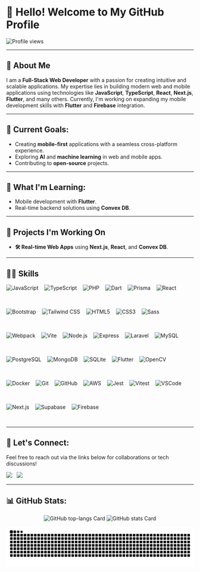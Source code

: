 # 👋 Hello! Welcome to My GitHub Profile

![Profile views](https://komarev.com/ghpvc/?username=ayemteezy&label=Profile%20views&color=0e75b6&style=fla)

---

## 🌟 About Me

I am a **Full-Stack Web Developer** with a passion for creating intuitive and scalable applications. My expertise lies in building modern web and mobile applications using technologies like **JavaScript**, **TypeScript**, **React**, **Next.js**, **Flutter**, and many others. Currently, I'm working on expanding my mobile development skills with **Flutter** and **Firebase** integration.

---

## 🎯 Current Goals:
- Creating **mobile-first** applications with a seamless cross-platform experience.
- Exploring **AI** and **machine learning** in web and mobile apps.
- Contributing to **open-source** projects.

---

## 🌱 What I'm Learning:
- Mobile development with **Flutter**.
- Real-time backend solutions using **Convex DB**.

---

## 🚀 Projects I'm Working On

- **🛠️ Real-time Web Apps** using **Next.js**, **React**, and **Convex DB**.

---



## 🧑‍💻 Skills

<div style="display: flex; flex-wrap: wrap; gap: 16px; justify-content: left;">
  <img src="https://cdn.jsdelivr.net/gh/devicons/devicon/icons/javascript/javascript-original.svg" height="48" alt="JavaScript">
  <img src="https://cdn.jsdelivr.net/gh/devicons/devicon/icons/typescript/typescript-original.svg" height="48" alt="TypeScript">
  <img src="https://cdn.jsdelivr.net/gh/devicons/devicon/icons/php/php-original.svg" height="48" alt="PHP">
  <img src="https://cdn.jsdelivr.net/gh/devicons/devicon@latest/icons/dart/dart-original.svg" height="48" alt="Dart">
  <img src="https://cdn.jsdelivr.net/gh/devicons/devicon/icons/prisma/prisma-original.svg" height="48" alt="Prisma">
  <img src="https://cdn.jsdelivr.net/gh/devicons/devicon/icons/react/react-original.svg" height="48" alt="React">
  <img src="https://cdn.jsdelivr.net/gh/devicons/devicon/icons/bootstrap/bootstrap-original.svg" height="48" alt="Bootstrap">
  <img src="https://cdn.jsdelivr.net/gh/devicons/devicon@latest/icons/tailwindcss/tailwindcss-original.svg" height="48" alt="Tailwind CSS">
  <img src="https://cdn.jsdelivr.net/gh/devicons/devicon/icons/html5/html5-original.svg" height="48" alt="HTML5">
  <img src="https://cdn.jsdelivr.net/gh/devicons/devicon/icons/css3/css3-original.svg" height="48" alt="CSS3">
  <img src="https://cdn.jsdelivr.net/gh/devicons/devicon/icons/sass/sass-original.svg" height="48" alt="Sass">
  <img src="https://cdn.jsdelivr.net/gh/devicons/devicon/icons/webpack/webpack-original.svg" height="48" alt="Webpack">
  <img src="https://cdn.jsdelivr.net/gh/devicons/devicon@latest/icons/vitejs/vitejs-original.svg" height="48" alt="Vite">
  <img src="https://cdn.jsdelivr.net/gh/devicons/devicon/icons/nodejs/nodejs-original.svg" height="48" alt="Node.js">
  <img src="https://cdn.jsdelivr.net/gh/devicons/devicon/icons/express/express-original.svg" height="48" alt="Express">
  <img src="https://cdn.jsdelivr.net/gh/devicons/devicon@latest/icons/laravel/laravel-original.svg" height="48" alt="Laravel">
  <img src="https://cdn.jsdelivr.net/gh/devicons/devicon/icons/mysql/mysql-original.svg" height="48" alt="MySQL">
  <img src="https://cdn.jsdelivr.net/gh/devicons/devicon/icons/postgresql/postgresql-original.svg" height="48" alt="PostgreSQL">
  <img src="https://cdn.jsdelivr.net/gh/devicons/devicon/icons/mongodb/mongodb-original.svg" height="48" alt="MongoDB">
  <img src="https://cdn.jsdelivr.net/gh/devicons/devicon/icons/sqlite/sqlite-original.svg" height="48" alt="SQLite">
  <img src="https://cdn.jsdelivr.net/gh/devicons/devicon/icons/flutter/flutter-original.svg" height="48" alt="Flutter">
  <img src="https://cdn.jsdelivr.net/gh/devicons/devicon@latest/icons/opencv/opencv-original.svg" height="48" alt="OpenCV">
  <img src="https://cdn.jsdelivr.net/gh/devicons/devicon/icons/docker/docker-original.svg" height="48" alt="Docker">
  <img src="https://cdn.jsdelivr.net/gh/devicons/devicon/icons/git/git-original.svg" height="48" alt="Git">
  <img src="https://cdn.jsdelivr.net/gh/devicons/devicon/icons/github/github-original.svg" height="48" alt="GitHub">
  <img src="https://cdn.jsdelivr.net/gh/devicons/devicon@latest/icons/amazonwebservices/amazonwebservices-original-wordmark.svg" height="48" alt="AWS">
  <img src="https://cdn.jsdelivr.net/gh/devicons/devicon/icons/jest/jest-plain.svg" height="48" alt="Jest">
  <img src="https://cdn.jsdelivr.net/gh/devicons/devicon@latest/icons/vitest/vitest-original.svg" height="48" alt="Vitest">
  <img src="https://cdn.jsdelivr.net/gh/devicons/devicon@latest/icons/vscode/vscode-original.svg" height="48" alt="VSCode">
  <img src="https://cdn.jsdelivr.net/gh/devicons/devicon/icons/nextjs/nextjs-original.svg" height="48" alt="Next.js">
  <img src="https://cdn.jsdelivr.net/gh/devicons/devicon@latest/icons/supabase/supabase-original.svg" height="48" alt="Supabase">
  <img src="https://cdn.jsdelivr.net/gh/devicons/devicon/icons/firebase/firebase-plain.svg" height="48" alt="Firebase">
</div>

---

## 💬 Let's Connect:
Feel free to reach out via the links below for collaborations or tech discussions!

<p align="left"><a href="https://github.com/ayemteezy" target="_blank"><img src="https://img.shields.io/badge/GitHub-100000?style=for-the-badge&logo=github&logoColor=white" height="28" style="margin-right: 8px"></a> <a href="https://www.linkedin.com/in/laurence-lester-cariño" target="_blank"><img src="https://img.shields.io/badge/LinkedIn-0077B5?style=for-the-badge&logo=linkedin&logoColor=white" height="28" style="margin-right: 8px"></a></p>

---

## 📊 GitHub Stats:

<div align="center">
  <img width="51.50%" src="https://github-readme-stats.vercel.app/api/top-langs?username=ayemteezy&theme=catppuccin_mocha&hide_title=false&layout=compact&langs_count=6&hide_progress=false&card_width=400&hide_border=true" alt="GitHub top-langs Card" />
  <img width="47.5%" src="https://github-readme-stats.vercel.app/api?username=ayemteezy&theme=catppuccin_mocha&hide_title=false&hide_rank=false&show_icons=false&include_all_commits=false&count_private=true&line_height=23&hide_border=true&border_radius=2" alt="GitHub stats Card" />
</div>

![Snake Animation](https://raw.githubusercontent.com/krtcrvy/krtcrvy/output/snake.svg)
